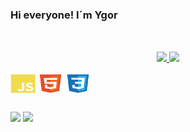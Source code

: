 ### Hi everyone! I´m Ygor <br><br>
##
<div align="center">
  <a href="https://github.com/Ygorsimoura">
  <img height="180em" src="https://github-readme-stats.vercel.app/api?username=Ygorsimoura&show_icons=true&theme=dark&include_all_commits=true&count_private=true"/>
    <a>
  <img height="119em" src="https://github-readme-stats.vercel.app/api/top-langs/?username=Ygorsimoura&layout=compact&langs_count=7&theme=dark"/>
    </a>
</div>
  <div style="display: inline_block"><br>
  <img align="center" alt="Rafa-Js" height="30" width="40" src="https://raw.githubusercontent.com/devicons/devicon/master/icons/javascript/javascript-plain.svg">
  <img align="center" alt="Rafa-Ts" height="30" width="40" src="https://raw.githubusercontent.com/devicons/devicon/master/icons/html5/html5-original.svg">
  <img align="center" alt="Rafa-CSS" height="30" width="40" src="https://raw.githubusercontent.com/devicons/devicon/master/icons/css3/css3-original.svg">
</div>
  
   ##
  
<div>
   <a href="https://www.instagram.com/ygorsimoura/" target="_blank"><img src="https://img.shields.io/badge/-Instagram-%23E4405F?style=for-the-badge&logo=instagram&logoColor=white" target="_blank"></a>
  <a href="https://twitter.com/guitoyg" target="_blank"><img src="https://img.shields.io/badge/Twitter-1DA1F2?style=for-the-badge&logo=twitter&logoColor=white" target="_blank"></a> 
</div>
  
  
